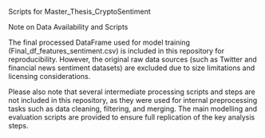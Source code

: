 Scripts for Master_Thesis_CryptoSentiment

Note on Data Availability and Scripts

The final processed DataFrame used for model training (Final_df_features_sentiment.csv) is included in this repository for reproducibility. However, the original raw data sources (such as Twitter and financial news sentiment datasets) are excluded due to size limitations and licensing considerations.

Please also note that several intermediate processing scripts and steps are not included in this repository, as they were used for internal preprocessing tasks such as data cleaning, filtering, and merging. The main modelling and evaluation scripts are provided to ensure full replication of the key analysis steps.
